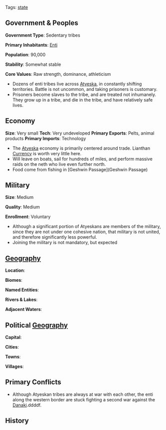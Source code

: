 Tags: [state](States)

## Government & Peoples

**Government Type**: Sedentary tribes

**Primary Inhabitants**: [Enti](Enti)

**Population**: 90,000

**Stability**: Somewhat stable

**Core Values**: Raw strength, dominance, athleticism

- Dozens of enti tribes live across [Atyeska](Atyeska), in constantly shifting territories. Battle is not uncommon, and taking prisoners is customary.
- Prisoners become slaves to the tribe, and are treated not inhumanely. They grow up in a tribe, and die in the tribe, and have relatively safe lives.


## Economy

**Size**: Very small
**Tech**: Very undeveloped
**Primary Exports**: Pelts, animal products
**Primary Imports**: Technology

- The [Atyeska](Atyeska) economy is primarily centered around trade. Lianthan [Currency](Currency) is worth very little here.
- Will leave on boats, sail for hundreds of miles, and perform massive raids on the neth who live even further north.
- Food come from fishing in [Geshwin Passage](Geshwin Passage)

## Military

**Size**: Medium

**Quality**: Medium

**Enrollment**: Voluntary

- Although a significant portion of Atyeskans are members of the military, since they are not under one cohesive nation, that military is not united, and therefore significantly less powerful.
- Joining the military is not mandatory, but expected


## [Geography](Geography)

**Location**: 

**Biomes**: 

**Named Entities**:

**Rivers & Lakes**: 

**Adjacent Waters**: 


## Political [Geography](Geography)

**Capital**: 

**Cities**: 

**Towns**: 

**Villages**: 


## Primary Conflicts

- Although Atyeskan tribes are always at war with each other, the enti along the western border are stuck fighting a second war against the [Danaki](Danaki).ddddf.


## History

